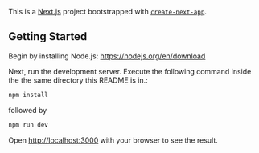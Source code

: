 This is a [Next.js](https://nextjs.org/) project bootstrapped with [`create-next-app`](https://github.com/vercel/next.js/tree/canary/packages/create-next-app).

## Getting Started
Begin by installing Node.js:
https://nodejs.org/en/download

Next, run the development server.  Execute the following command inside the the same directory this README is in.:

```bash
npm install
```
followed by
```bash
npm run dev
```

Open [http://localhost:3000](http://localhost:3000) with your browser to see the result.